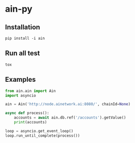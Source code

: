 # ain-py

## Installation
```
pip install -i ain
```

## Run all test
```
tox
```

## Examples
```python
from ain.ain import Ain
import asyncio

ain = Ain('http://node.ainetwork.ai:8080/', chainId=None)

async def process():
    accounts = await ain.db.ref('/accounts').getValue()
    print(accounts)

loop = asyncio.get_event_loop()
loop.run_until_complete(process())
```